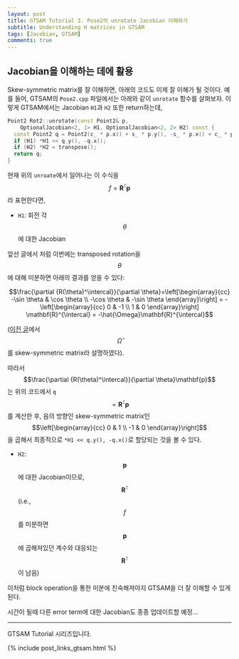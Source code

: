 ```yaml
---
layout: post
title: GTSAM Tutorial 3. Pose2의 unrotate Jacobian 이해하기
subtitle: Understanding H matrices in GTSAM
tags: [Jacobian, GTSAM]
comments: true
---
```


## Jacobian을 이해하는 데에 활용

Skew-symmetric matrix를 잘 이해하면, 아래의 코드도 이제 잘 이해가 될 것이다.
예를 들어, GTSAM의 `Pose2.cpp` 파일에서는 아래와 같이 `unrotate` 함수를 살펴보자. 
이렇게 GTSAM에서는 Jacobian `H1`과 `H2` 또한 return하는데,

```cpp
Point2 Rot2::unrotate(const Point2& p,
    OptionalJacobian<2, 1> H1, OptionalJacobian<2, 2> H2) const {
  const Point2 q = Point2(c_ * p.x() + s_ * p.y(), -s_ * p.x() + c_ * p.y());
  if (H1) *H1 << q.y(), -q.x();
  if (H2) *H2 = transpose();
  return q;
}
```

현재 위의 `unroate`에서 일어나는 이 수식을 $$f = \mathbf{R}^{\intercal}\mathbf{p}$$라 표현한다면,

* `H1`: 회전 각 $$\theta$$에 대한 Jacobian

앞선 글에서 처럼 이번에는 transposed rotation을 $$\theta$$에 대해 미분하면 아래의 결과를 얻을 수 있다:

$$\frac{\partial {R(\theta)^\intercal}}{\partial \theta}=\left[\begin{array}{cc}
-\sin \theta & \cos \theta \\
-\cos \theta & -\sin \theta
\end{array}\right] = - \left[\begin{array}{cc}
0 & -1 \\
1 & 0
\end{array}\right] \mathbf{R}^{\intercal} = -\hat{\Omega}\mathbf{R}^{\intercal}$$

([이전 글](https://limhyungtae.github.io/2024-12-01-GTSAM-Tutorial-2.-Skew-Symmetric-matrix-2%EC%B0%A8%EC%9B%90%EC%97%90%EC%84%9C-%EC%89%BD%EA%B2%8C-%EC%9D%B4%ED%95%B4%ED%95%98%EA%B8%B0/)에서 $$\hat{\Omega}$$를 skew-symmetric matrix라 설명하였다). 

따라서 $$\frac{\partial {R(\theta)^\intercal}}{\partial \theta}\mathbf{p}$$는 위의 코드에서 `q`$$=\mathbf{R}^{\intercal}\mathbf{p}$$를 계산한 후, 음의 방향인 skew-symmetric matrix인 $$\left[\begin{array}{cc}
0 & 1 \\
-1 & 0
\end{array}\right]$$을 곱해서 최종적으로 `*H1 << q.y(), -q.x()`로 할당되는 것을 볼 수 있다.

* `H2`: $$\mathbf{p}$$에 대한 Jacobian이므로, $$\mathbf{R}^{\intercal}$$ (i.e., $$f$$를 미분하면 $$\mathbf{p}$$에 곱해져있던 계수와 대응되는 $$\mathbf{R}^{\intercal}$$이 남음) 

이처럼 block operation을 통한 미분에 친숙해져야지 GTSAM을 더 잘 이해할 수 있게 된다.

시간이 될때 다른 error term에 대한 Jacobian도 종종 업데이트할 예정...

---

GTSAM Tutorial 시리즈입니다.

{% include post_links_gtsam.html %}